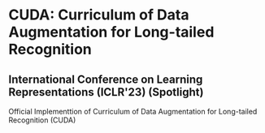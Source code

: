 # CUDA: Curriculum of Data Augmentation for Long-tailed Recognition
## International Conference on Learning Representations (ICLR'23) (Spotlight)


Official Implementtion of Curriculum of Data Augmentation for Long-tailed Recognition (CUDA)
